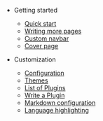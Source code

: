 - Getting started

  - [Quick start](quickstart.md)
  - [Writing more pages](more-pages.md)
  - [Custom navbar](custom-navbar.md)
  - [Cover page](cov12er.md)

- Customization

  - [Configuration](configuration.md)
  - [Themes](themes.md)
  - [List of Plugins](plugins.md)
  - [Write a Plugin](write-a-plugin.md)
  - [Markdown configuration](markdown.md)
  - [Language highlighting](language-highlight.md)